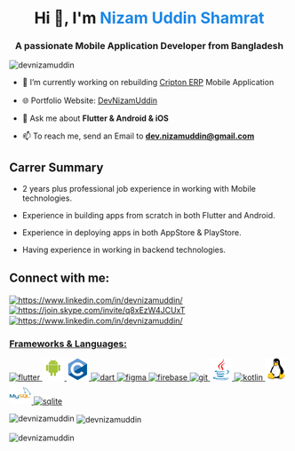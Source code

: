 <h1 align="center">Hi 👋, I'm <span style="color: #1E88E5">Nizam Uddin Shamrat</span></h1>

<h3 align="center">A passionate Mobile Application Developer from Bangladesh</h3>



<p align="left"> <img src="https://komarev.com/ghpvc/?username=devnizamuddin&label=Profile%20views&color=0e75b6&style=flat" alt="devnizamuddin" height="24"/> </p>


- 🔭 I’m currently working on rebuilding [Cripton ERP](https://gitlab.com/pakizatvl/criptonapp) Mobile Application

- 🌐 Portfolio Website: [DevNizamUddin](https://sites.google.com/view/devnizamuddin/portfolio) <img src="https://e7.pngegg.com/pngimages/1014/79/png-clipart-yellow-and-black-under-construction-signage-under-construction-icon-computer-icons-architectural-engineering-free-construction-files-miscellaneous-text-thumbnail.png" width="16" height="16">

- 💬 Ask me about **Flutter & Android & iOS**

- 📫 To reach me, send an Email to **dev.nizamuddin@gmail.com**



<h2>Carrer Summary</h2>

-  2 years plus professional job experience in working with Mobile technologies.

-  Experience in building apps from scratch in both Flutter and Android.
  
-  Experience in deploying apps in both AppStore & PlayStore.
  
-  Having experience in working in backend technologies.


<h2 align="left">Connect with me:</h2>
<p align="left">
<a href="https://www.linkedin.com/in/devnizamuddin/" target="blank"><img align="center" src="https://www.svgrepo.com/show/448234/linkedin.svg" alt="https://www.linkedin.com/in/devnizamuddin/" height="52"/> 
<a href="https://join.skype.com/invite/q8xEzW4JCUxT" target="blank"><img align="center" src="https://www.svgrepo.com/show/475679/skype-color.svg" alt="https://join.skype.com/invite/q8xEzW4JCUxT"  height="40" />
<a  href="https://www.linkedin.com/in/devnizamuddin/" target="blank"><img align="center" src="https://stackoverflow.design/assets/img/logos/so/logo-stackoverflow.svg" alt="https://www.linkedin.com/in/devnizamuddin/" height="40" />
</p>


<h3 align="left">Frameworks & Languages:</h3>
<p align="left"> <a href="https://flutter.dev" target="_blank" rel="noreferrer"> <img src="https://www.vectorlogo.zone/logos/flutterio/flutterio-icon.svg" alt="flutter" width="40" height="40"/> </a>
  <a href="https://developer.android.com" target="_blank" rel="noreferrer"> <img src="https://raw.githubusercontent.com/devicons/devicon/master/icons/android/android-original-wordmark.svg" alt="android" width="40" height="40"/> </a>
   <a href="https://www.cprogramming.com/" target="_blank" rel="noreferrer"> <img src="https://raw.githubusercontent.com/devicons/devicon/master/icons/c/c-original.svg" alt="c" width="40" height="40"/> </a> <a href="https://dart.dev" target="_blank" rel="noreferrer"> <img src="https://www.vectorlogo.zone/logos/dartlang/dartlang-icon.svg" alt="dart" width="40" height="40"/> </a> <a href="https://www.figma.com/" target="_blank" rel="noreferrer"> <img src="https://www.vectorlogo.zone/logos/figma/figma-icon.svg" alt="figma" width="40" height="40"/> </a> <a href="https://firebase.google.com/" target="_blank" rel="noreferrer"> <img src="https://www.vectorlogo.zone/logos/firebase/firebase-icon.svg" alt="firebase" width="40" height="40"/> </a> <a href="https://git-scm.com/" target="_blank" rel="noreferrer"> <img src="https://www.vectorlogo.zone/logos/git-scm/git-scm-icon.svg" alt="git" width="40" height="40"/> </a> <a href="https://www.java.com" target="_blank" rel="noreferrer"> <img src="https://raw.githubusercontent.com/devicons/devicon/master/icons/java/java-original.svg" alt="java" width="40" height="40"/> </a> <a href="https://kotlinlang.org" target="_blank" rel="noreferrer"> <img src="https://www.vectorlogo.zone/logos/kotlinlang/kotlinlang-icon.svg" alt="kotlin" width="40" height="40"/> </a> <a href="https://www.linux.org/" target="_blank" rel="noreferrer"> <img src="https://raw.githubusercontent.com/devicons/devicon/master/icons/linux/linux-original.svg" alt="linux" width="40" height="40"/> </a> <a href="https://www.mysql.com/" target="_blank" rel="noreferrer"> <img src="https://raw.githubusercontent.com/devicons/devicon/master/icons/mysql/mysql-original-wordmark.svg" alt="mysql" width="40" height="40"/> </a> <a href="https://www.sqlite.org/" target="_blank" rel="noreferrer"> <img src="https://www.vectorlogo.zone/logos/sqlite/sqlite-icon.svg" alt="sqlite" width="40" height="40"/> </a> </p>

<p><img align="left" src="https://github-readme-stats.vercel.app/api/top-langs?username=devnizamuddin&show_icons=true&locale=en&layout=compact" alt="devnizamuddin" /></p>

<p>&nbsp;<img align="center" src="https://github-readme-stats.vercel.app/api?username=devnizamuddin&show_icons=true&locale=en" alt="devnizamuddin" /></p>

<p><img align="center" src="https://github-readme-streak-stats.herokuapp.com/?user=devnizamuddin&" alt="devnizamuddin" /></p>
